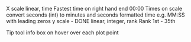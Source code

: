 X scale
    linear, time 
    Fastest time on right hand end 00:00
    Times on scale 
    convert seconds (int) to minutes and seconds formatted time e.g. MM:SS with leading zeros
y scale - DONE
    linear, integer, rank
    Rank 1st - 35th

Tip tool info box on hover over each plot point

